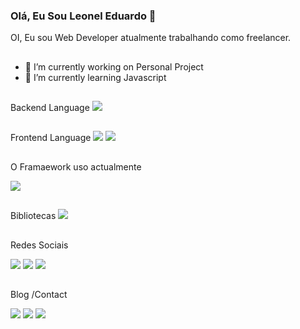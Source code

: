 ### Olá, Eu Sou Leonel Eduardo 👋
OI, Eu sou Web Developer atualmente trabalhando como freelancer.
##

- 🔭 I’m currently working on Personal Project
- 🌱 I’m currently learning Javascript 

##
 Backend Language
 <img src = "https://img.shields.io/badge/PHP-777BB4?style=for-the-badge&logo=php&logoColor=white"/> 
 
 ##
 Frontend Language 
<img src = "https://img.shields.io/badge/JavaScript-323330?style=for-the-badge&logo=javascript&logoColor=F7DF1E"/>
<img src = "https://img.shields.io/badge/TypeScript-007ACC?style=for-the-badge&logo=typescript&logoColor=white"/>

##
O Framaework uso actualmente

<img src =" https://img.shields.io/badge/Laravel-FF2D20?style=for-the-badge&logo=laravel&logoColor=white"/>

##
Bibliotecas
<img src = "https://img.shields.io/badge/Bootstrap-563D7C?style=for-the-badge&logo=bootstrap&logoColor=white"/>
##

Redes Sociais

<img src = "https://img.shields.io/badge/Facebook-1877F2?style=for-the-badge&logo=facebook&logoColor=white"/> <img src = "https://img.shields.io/badge/Twitter-1DA1F2?style=for-the-badge&logo=twitter&logoColor=white"/> <img src = "https://img.shields.io/badge/Reddit-FF4500?style=for-the-badge&logo=reddit&logoColor=white"/>

##

Blog /Contact 

<img src = "https://img.shields.io/badge/Blogger-FF5722?style=for-the-badge&logo=blogger&logoColor=white"/> <img src = "https://img.shields.io/badge/Gmail-D14836?style=for-the-badge&logo=gmail&logoColor=white"/> <img src = "https://img.shields.io/badge/website-000000?style=for-the-badge&logo=About.me&logoColor=white"/>

          
